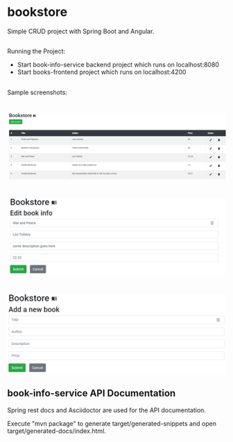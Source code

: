 # bookstore
Simple CRUD project with Spring Boot and Angular.

##
Running the Project:
- Start book-info-service backend project which runs on localhost:8080
- Start books-frontend project which runs on localhost:4200

##
Sample screenshots:

#
![](./home.PNG?raw=true "Home view")

#
![](./edit.PNG?raw=true "Edit view")

#
![](./add.PNG?raw=true "Add view")

## book-info-service API Documentation 
Spring rest docs and Asciidoctor are used for the API documentation.
 
 Execute "mvn package" to generate target/generated-snippets and open target/generated-docs/index.html.
